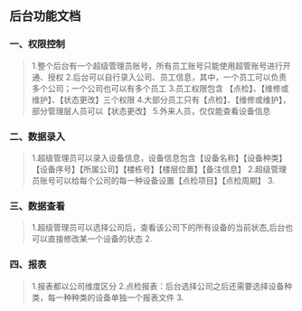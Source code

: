 ## 后台功能文档

### 一、权限控制

>1.整个后台有一个超级管理员账号，所有员工账号只能使用超管账号进行开通、授权
>2.后台可以自行录入公司、员工信息，其中，一个员工可以负责多个公司；一个公司也可以有多个员工
>3.员工权限包含 【点检】、【维修或维护】、【状态更改】三个权限
>4.大部分员工只有【点检】、【维修或维护】，部分管理层人员可以【状态更改】
>5.外来人员，仅仅能查看设备信息

### 二、数据录入

>1.超级管理员可以录入设备信息，设备信息包含【设备名称】【设备种类】【设备序号】【所属公司】【楼栋号】【楼层位置】【备注信息】
>2.超级管理员账号可以给每个公司的每一种设备设置【点检项目】【点检周期】
>3.

### 三、数据查看

>1.超级管理员可以选择公司后，查看该公司下的所有设备的当前状态,后台也可以直接修改某一个设备的状态
>2.

### 四、报表
>1.报表都以公司维度区分
>2.点检报表：后台选择公司之后还需要选择设备种类，每一种种类的设备单独一个报表文件
>3.